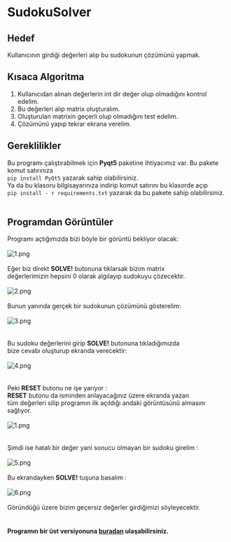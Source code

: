 # SudokuSolver

## Hedef

Kullanıcının girdiği değerleri alıp bu sudokunun çözümünü yapmak.

## Kısaca Algoritma

1. Kullanıcıdan alınan değerlerin int dir değer olup olmadığını kontrol edelim.
2. Bu değerleri alıp matrix oluşturalım. 
3. Oluşturulan matrixin geçerli olup olmadığını test edelim.
4. Çözümünü yapıp tekrar ekrana verelim.

## Gereklilikler
Bu programı çalıştırabilmek için **Pyqt5** paketine ihtiyacımız var. Bu pakete komut satırınıza
<br/>
``pip install PyQt5`` yazarak sahip olabilirsiniz.
<br/>
Ya da bu klasoru bilgisayarınıza indirip komut satırını bu klasorde açıp
<br/>
``pip install - r requirements.txt``
yazarak da bu pakete sahip olabilirsiniz.
<br/>
<br/>

## Programdan Görüntüler
Programı açtığımızda bizi böyle bir görüntü bekliyor olacak: 
<br/><br/>
![1.png](https://github.com/deveneskaracabay/SudokuSolver/blob/master/Images/1.png)
<br/><br/>
Eğer biz direkt **SOLVE!** butonuna tıklarsak bizim matrix <br/> değerlerimizin hepsini 0 olarak algılayıp sudokuyu çözecektir.
<br/><br/>
![2.png](https://github.com/deveneskaracabay/SudokuSolver/blob/master/Images/2.png)
<br/><br/>
Bunun yanında gerçek bir sudokunun çözümünü gösterelim:
<br/><br/>
![3.png](https://github.com/deveneskaracabay/SudokuSolver/blob/master/Images/3.png)
<br/><br/><br/>
Bu sudoku değerlerini girip **SOLVE!** butonuna tıkladığımızda <br/> bize cevabı oluşturup ekranda verecektir:
<br/><br/>
![4.png](https://github.com/deveneskaracabay/SudokuSolver/blob/master/Images/4.png)
<br/><br/><br/>
Peki **RESET** butonu ne işe yarıyor :<br/> 
**RESET** butonu da isminden anlayacağınız üzere ekranda yazan <br/> tüm değerleri silip programın ilk açıldığı andaki görüntüsünü almasını sağlıyor.
<br/><br/>
![1.png](https://github.com/deveneskaracabay/SudokuSolver/blob/master/Images/1.png)
<br/><br/><br/>
Şimdi ise hatalı bir değer yani sonucu olmayan bir sudoku girelim : 
<br/><br/>
![5.png](https://github.com/deveneskaracabay/SudokuSolver/blob/master/Images/5.png)
<br/> <br/>
Bu ekrandayken **SOLVE!** tuşuna basalım : 
<br/><br/>
![6.png](https://github.com/deveneskaracabay/SudokuSolver/blob/master/Images/6.png)
<br/><br/>
Göründüğü üzere bizim geçersiz değerler girdiğimizi söyleyecektir.
<br/><br/>
#### Programın bir üst versiyonuna [buradan](https://github.com/deveneskaracabay/Sudoku-Solver-With-Images) ulaşabilirsiniz.
